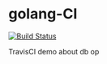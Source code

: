 # golang-CI

[![Build Status](https://api.travis-ci.com/karlhjm/golang-CI.svg?branch=master)](https://travis-ci.com/karlhjm/golang-CI)

TravisCI demo about db op

